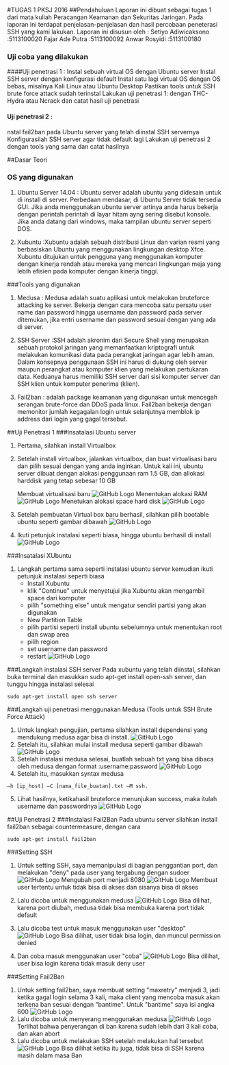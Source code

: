 
#TUGAS 1 PKSJ 2016
##Pendahuluan
Laporan ini dibuat sebagai tugas 1 dari mata kuliah Peracangan Keamanan dan Sekuritas Jaringan. Pada laporan ini terdapat penjelasan-penjelasan dan hasil percobaan peneterasi SSH yang kami lakukan. 
Laporan ini disusun oleh :
Setiyo Adiwicaksono		:5113100020
Fajar Ade Putra			:5113100092
Anwar Rosyidi			:5113100180

### Uji coba yang dilakukan
####Uji penetrasi 1 :
Instal sebuah virtual OS dengan Ubuntu server
Instal SSH server dengan konfigurasi default
Instal satu lagi virtual OS dengan OS bebas, misalnya Kali Linux atau Ubuntu Desktop
Pastikan tools untuk SSH brute force attack sudah terinstal
Lakukan uji penetrasi 1: dengan THC-Hydra atau Ncrack dan catat hasil uji penetrasi

#### Uji penetrasi 2 :
nstal fail2ban pada Ubuntu server yang telah diinstal SSH servernya
Konfigurasilah SSH server agar tidak default lagi
Lakukan uji penetrasi 2 dengan tools yang sama dan catat hasilnya


##Dasar Teori
### OS yang digunakan
1. Ubuntu Server 14.04 : Ubuntu server adalah ubuntu yang didesain untuk di install di server. Perbedaan mendasar, di Ubuntu Server tidak tersedia GUI. Jika anda menggunakan ubuntu server artinya anda harus bekerja dengan perintah perintah di layar hitam ayng sering disebut konsole. Jika anda datang dari windows, maka tampilan ubuntu server seperti DOS.

2. Xubuntu :Xubuntu adalah sebuah distribusi Linux dan varian resmi yang berbasiskan Ubuntu yang menggunakan lingkungan desktop Xfce. Xubuntu ditujukan untuk pengguna yang menggunakan komputer dengan kinerja rendah atau mereka yang mencari lingkungan meja yang lebih efisien pada komputer dengan kinerja tinggi.


###Tools yang digunakan
1. Medusa : Medusa adalah suatu aplikasi untuk melakukan bruteforce attacking ke server. Bekerja dengan cara mencoba satu persatu user name dan password hingga username dan password pada server ditemukan, jika entri username dan password sesuai dengan yang ada di server.

2. SSH Server :SSH adalah akronim dari Secure Shell yang merupakan sebuah protokol jaringan yang memanfaatkan kriptografi untuk melakukan komunikasi data pada perangkat jaringan agar lebih aman. Dalam konsepnya penggunaan SSH ini harus di dukung oleh server maupun perangkat atau komputer klien yang melakukan pertukaran data. Keduanya harus memiliki SSH server dari sisi komputer server dan SSH klien untuk komputer penerima (klien).

3. Fail2ban : adalah package keamanan yang digunakan untuk mencegah serangan brute-force dan DDoS pada linux. Fail2ban bekerja dengan memonitor jumlah kegagalan login untuk selanjutnya memblok ip address dari login yang gagal tersebut.

##Uji Penetrasi 1 
###Insatalasi Ubuntu server 
1. Pertama, silahkan install Virtualbox
2. Setelah install virtualbox, jalankan virtualbox, dan buat virtualisasi baru dan pilih sesuai dengan yang anda inginkan. Untuk kali ini, ubuntu server dibuat dengan alokasi penggunaan ram 1.5 GB, dan allokasi harddisk yang tetap sebesar 10 GB

	 Membuat virtualisasi baru
	![GitHub Logo](PKSJ/US1.JPG)
    Menentukan alokasi RAM
    ![GitHub Logo](PKSJ/US3.JPG)
    Menetukan alokasi space hard disk
    ![GitHub Logo](PKSJ/US7.JPG)
3. Setelah pembuatan Virtual box baru berhasil, silahkan pilih bootable ubuntu seperti gambar dibawah
	![GitHub Logo](PKSJ/US8.JPG)

4. Ikuti petunjuk instalasi seperti biasa, hingga ubuntu berhasil di install  	![GitHub Logo](PKSJ/US9.JPG)

###Insatalasi XUbuntu
1. Langkah pertama sama seperti instalasi ubuntu server kemudian ikuti petunjuk instalasi seperti biasa
	- Install Xubuntu
	- klik "Continue" untuk menyetujui jika Xubuntu akan mengambil space dari komputer
	- pilih  "something else" untuk mengatur sendiri partisi yang akan digunakan
	- New Partition Table
	- pilih partisi seperti install ubuntu sebelumnya untuk menentukan root dan swap area
	- pilih region
	- set username dan password
	- restart
![GitHub Logo](PKSJ/XUBUNTU.JPG)

###Langkah instalasi SSH server
Pada xubuntu yang telah diinstal, silahkan buka terminal dan masukkan sudo apt-get install open-ssh server, dan tunggu hingga instalasi selesai
```
sudo apt-get install open ssh server
```
###Langkah uji penetrasi menggunakan Medusa (Tools untuk SSH Brute Force Attack)
1. Untuk langkah pengujian, pertama silahkan install dependensi yang mendukung medusa agar bisa di install.
	![GitHub Logo](PKSJ/P1G2.JPG)
2.	Setelah itu, silahkan mulai install medusa seperti gambar dibawah
	![GitHub Logo](PKSJ/P1G1.JPG)
3.	Setelah instalasi medusa selesai, buatlah sebuah txt yang bisa dibaca oleh medusa dengan format :username:password
	![GitHub Logo](PKSJ/P1G3.JPG)
4.	Setelah itu, masukkan syntax medusa
```
–h [ip_host] –C [nama_file_buatan].txt –M ssh.
```
5. Lihat hasilnya, ketikahasil bruteforce menunjukan success, maka itulah username dan passwordnya
	![GitHub Logo](PKSJ/P1G4.JPG)
    
##Uji Penetrasi 2
###Instalasi Fail2Ban
Pada ubuntu server silahkan install fail2ban sebagai countermeasure, dengan cara
```
sudo apt-get install fail2ban
```

###Setting SSH
1. Untuk setting SSH, saya memanipulasi di bagian penggantian port, dan melakukan "deny" pada user yang tergabung dengan sudoer
	![GitHub Logo](PKSJ/CobaSSH1.JPG)
    Mengubah port menjadi 8080
    ![GitHub Logo](PKSJ/CobaSSH3.JPG)
    Membuat user tertentu untuk tidak bisa di akses dan sisanya bisa di akses
2. Lalu dicoba untuk menggunakan medusa
	![GitHub Logo](PKSJ/CobaSSH2.JPG)
    Bisa dilihat, karena port diubah, medusa tidak bisa membuka karena port tidak default
    
3. Lalu dicoba test untuk masuk menggunakan user "desktop"
	![GitHub Logo](PKSJ/CobaSSH4.JPG)
    Bisa dilihat, user tidak bisa login, dan muncul permission denied
4. Dan coba masuk menggunakan user "coba"
	![GitHub Logo](PKSJ/CobaSSH5.JPG)
    Bisa dilihat, user bisa login karena tidak masuk deny user
    
###Setting Fail2Ban
1. Untuk setting fail2ban, saya membuat setting "maxretry" menjadi 3, jadi ketika gagal login selama 3 kali, maka client yang mencoba masuk akan terkena ban sesuai dengan "bantime". Untuk "bantime" saya isi angka 600
	![GitHub Logo](PKSJ/CobaFail1.JPG)
2. Lalu dicoba untuk menyerang menggunakan medusa
	![GitHub Logo](PKSJ/CobaFail2.JPG)
    Terlihat bahwa penyerangan di ban karena sudah lebih dari 3 kali coba, dan akan abort
3. Lalu dicoba untuk melakukan SSH setelah melakukan hal tersebut
	![GitHub Logo](PKSJ/CobaFail3.JPG)
    Bisa dilihat ketika itu juga, tidak bisa di SSH karena masih dalam masa Ban